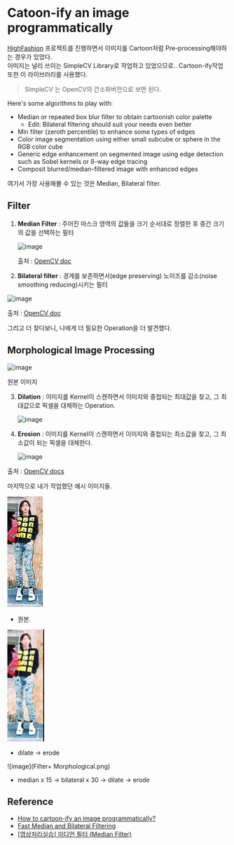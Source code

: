 # Catoon-ify an image programmatically

[HighFashion](https://github.com/Soma2-HighFashion) 프로젝트를 진행하면서 이미지를 Cartoon처럼 Pre-processing해야하는 경우가 있었다.  
이미지는 널리 쓰이는 SimpleCV Library로 작업하고 있었으므로.. Cartoon-ify작업 또한 이 라이브러리를 사용했다.

> SimpleCV 는 OpenCV의 간소화버전으로 보면 된다.

Here's some algorithms to play with:

- Median or repeated box blur filter to obtain cartoonish color palette
	- Edit: Bilateral filtering should suit your needs even better
- Min filter (zeroth percentile) to enhance some types of edges
- Color image segmentation using either small subcube or sphere in the RGB color cube
- Generic edge enhancement on segmented image using edge detection such as Sobel kernels or 8-way edge tracing
- Composit blurred/median-filtered image with enhanced edges

여기서 가장 사용해볼 수 있는 것은 Median, Bilateral filter.

## Filter

1. **Median Filter** : 주어진 마스크 영역의 값들을 크기 순서대로 정렬한 후 중간 크기의 값을 선택하는 필터

	![image](http://docs.opencv.org/3.1.0/median.jpg)
	
	출처 : [OpenCV doc](http://docs.opencv.org/3.1.0/d4/d13/tutorial_py_filtering.html#gsc.tab=0)

2. **Bilateral filter** : 경계를 보존하면서(edge preserving) 노이즈를 감소(noise smoothing reducing)시키는 필터

![image](http://docs.opencv.org/3.1.0/bilateral.jpg)

출처 : [OpenCV doc](http://docs.opencv.org/3.1.0/d4/d13/tutorial_py_filtering.html#gsc.tab=0)

그리고 더 찾다보니, 나에게 더 필요한 Operation을 더 발견했다.

## Morphological Image Processing

![image](http://docs.opencv.org/2.4/_images/Morphology_1_Tutorial_Theory_Original_Image.png)

원본 이미지

3. **Dilation** : 이미지를 Kernel이 스캔하면서 이미지와 중첩되는 최대값을 찾고, 그 최대값으로 픽셀을 대체하는 Operation.

	![image](http://docs.opencv.org/2.4/_images/Morphology_1_Tutorial_Theory_Dilation.png)

4. **Erosion** : 이미지를 Kernel이 스캔하면서 이미지와 중첩되는 최소값을 찾고, 그 최소값이 되는 픽셀을 대체한다.

	![image](http://docs.opencv.org/2.4/_images/Morphology_1_Tutorial_Theory_Erosion.png)

출처 : [OpenCV docs](http://docs.opencv.org/2.4/doc/tutorials/imgproc/erosion_dilatation/erosion_dilatation.html)

마지막으로 내가 작업했던 예시 이미지들.

![image](original.png)

- 원본.

![image](Morphological.png)

- dilate -> erode

![image](Filter+ Morphological.png)

- median x 15 -> bilateral x 30 -> dilate -> erode


## Reference

- [How to cartoon-ify an image programmatically?](http://stackoverflow.com/questions/1357403/how-to-cartoon-ify-an-image-programmatically)
- [Fast Median and Bilateral Filtering](http://www.shellandslate.com/fastmedian.html)
- [[영상처리실습] 미디언 필터 (Median Filter)](http://egloos.zum.com/realheart/v/2291812)